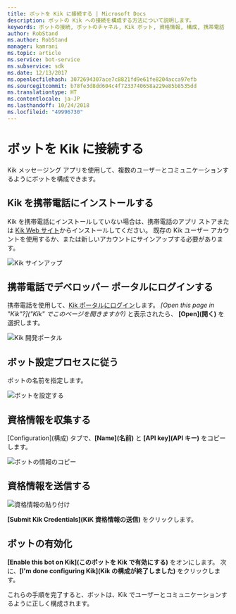 ```yaml
---
title: ボットを Kik に接続する | Microsoft Docs
description: ボットの Kik への接続を構成する方法について説明します。
keywords: ボットの接続, ボットのチャネル, Kik ボット, 資格情報, 構成, 携帯電話
author: RobStand
ms.author: RobStand
manager: kamrani
ms.topic: article
ms.service: bot-service
ms.subservice: sdk
ms.date: 12/13/2017
ms.openlocfilehash: 3072694307ace7c8821fd9e61fe8204acca97efb
ms.sourcegitcommit: b78fe3d8dd604c4f7233740658a229e85b8535dd
ms.translationtype: HT
ms.contentlocale: ja-JP
ms.lasthandoff: 10/24/2018
ms.locfileid: "49996730"
---
```

# <a name="connect-a-bot-to-kik"></a>ボットを Kik に接続する

Kik メッセージング アプリを使用して、複数のユーザーとコミュニケーションするようにボットを構成できます。

## <a name="install-kik-on-your-phone"></a>Kik を携帯電話にインストールする

Kik を携帯電話にインストールしていない場合は、携帯電話のアプリ ストアまたは <a href="https://www.kik.com/" target="_blank">Kik Web サイト</a>からインストールしてください。 既存の Kik ユーザー アカウントを使用するか、または新しいアカウントにサインアップする必要があります。

![Kik サインアップ](./media/channels/kik-signup.png)

## <a name="log-into-the-dev-portal-with-your-mobile-phone"></a>携帯電話でデベロッパー ポータルにログインする

携帯電話を使用して、<a href="https://dev.kik.com" target="_blank">Kik ポータルにログイン</a>します。 _[Open this page in "Kik"?]\("Kik" でこのページを開きますか?\)_ と表示されたら、 **[Open]\(開く\)** を選択します。 

![Kik 開発ポータル](./media/channels/kik-dev-portal.png)

## <a name="follow-the-bot-setup-process"></a>ボット設定プロセスに従う

ボットの名前を指定します。

![ボットを設定する](./media/channels/kik-phone.png)

## <a name="gather-credentials"></a>資格情報を収集する

[Configuration]\(構成\) タブで、**[Name]\(名前\)** と **[API key]\(API キー\)** をコピーします。

![ボットの情報のコピー](./media/channels/kik-configure.png)

## <a name="submit-credentials"></a>資格情報を送信する

![資格情報の貼り付け](./media/channels/kik-creds.png)

**[Submit Kik Credentials]\(KiK 資格情報の送信\)** をクリックします。

## <a name="enable-the-bot"></a>ボットの有効化

**[Enable this bot on Kik]\(このボットを Kik で有効にする\)** をオンにします。 次に、**[I'm done configuring Kik]\(Kik の構成が終了しました\)** をクリックします。

これらの手順を完了すると、ボットは、Kik でユーザーとコミュニケーションするように正しく構成されます。
